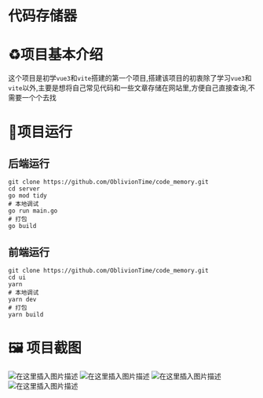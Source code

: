 # 代码存储器
# ♻️项目基本介绍

这个项目是初学`vue3`和`vite`搭建的第一个项目,搭建该项目的初衷除了学习`vue3`和`vite`以外,主要是想将自己常见代码和一些文章存储在网站里,方便自己直接查询,不需要一个个去找

# 🔖项目运行
## 后端运行
```shell
git clone https://github.com/OblivionTime/code_memory.git
cd server
go mod tidy
# 本地调试
go run main.go
# 打包
go build
```
## 前端运行
```shell
git clone https://github.com/OblivionTime/code_memory.git
cd ui
yarn
# 本地调试
yarn dev
# 打包
yarn build
```

# 🖼️ 项目截图
![在这里插入图片描述](https://img-blog.csdnimg.cn/5e7105a3599d41f6bfea697ceb00cc9c.png)
![在这里插入图片描述](https://img-blog.csdnimg.cn/ee5487bb40914d1683e6062bf4107996.png)
![在这里插入图片描述](https://img-blog.csdnimg.cn/9c4aaf8dcc6d449780f67fce20aacbd4.png)
![在这里插入图片描述](https://img-blog.csdnimg.cn/1bfc718ef15e4141bb519bde57b87085.png)